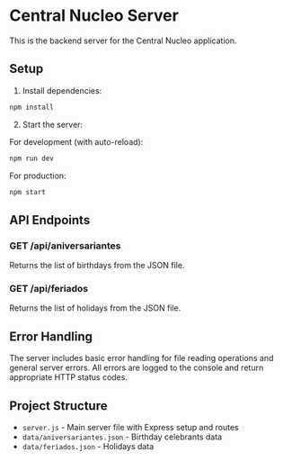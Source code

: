 # Central Nucleo Server

This is the backend server for the Central Nucleo application.

## Setup

1. Install dependencies:
```bash
npm install
```

2. Start the server:

For development (with auto-reload):
```bash
npm run dev
```

For production:
```bash
npm start
```

## API Endpoints

### GET /api/aniversariantes
Returns the list of birthdays from the JSON file.

### GET /api/feriados
Returns the list of holidays from the JSON file.

## Error Handling
The server includes basic error handling for file reading operations and general server errors. All errors are logged to the console and return appropriate HTTP status codes.

## Project Structure

- `server.js` - Main server file with Express setup and routes
- `data/aniversariantes.json` - Birthday celebrants data
- `data/feriados.json` - Holidays data 